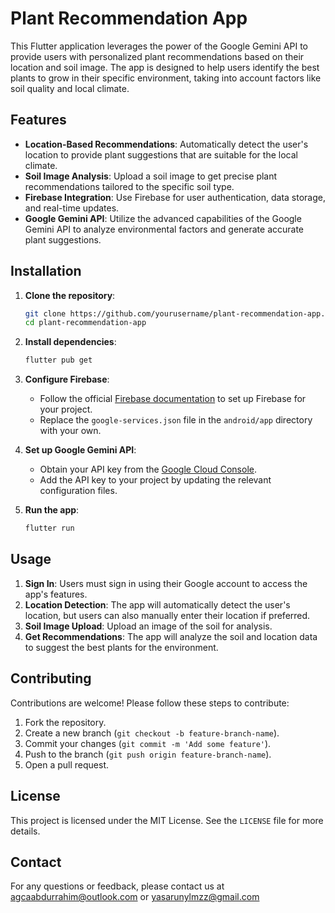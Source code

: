 
# Plant Recommendation App

This Flutter application leverages the power of the Google Gemini API to provide users with personalized plant recommendations based on their location and soil image. The app is designed to help users identify the best plants to grow in their specific environment, taking into account factors like soil quality and local climate.

## Features

- **Location-Based Recommendations**: Automatically detect the user's location to provide plant suggestions that are suitable for the local climate.
- **Soil Image Analysis**: Upload a soil image to get precise plant recommendations tailored to the specific soil type.
- **Firebase Integration**: Use Firebase for user authentication, data storage, and real-time updates.
- **Google Gemini API**: Utilize the advanced capabilities of the Google Gemini API to analyze environmental factors and generate accurate plant suggestions.

## Installation

1. **Clone the repository**:
   ```bash
   git clone https://github.com/yourusername/plant-recommendation-app.git
   cd plant-recommendation-app
   ```

2. **Install dependencies**:
   ```bash
   flutter pub get
   ```

3. **Configure Firebase**:
   - Follow the official [Firebase documentation](https://firebase.google.com/docs/flutter/setup) to set up Firebase for your project.
   - Replace the `google-services.json` file in the `android/app` directory with your own.

4. **Set up Google Gemini API**:
   - Obtain your API key from the [Google Cloud Console](https://console.cloud.google.com/).
   - Add the API key to your project by updating the relevant configuration files.

5. **Run the app**:
   ```bash
   flutter run
   ```

## Usage

1. **Sign In**: Users must sign in using their Google account to access the app's features.
2. **Location Detection**: The app will automatically detect the user's location, but users can also manually enter their location if preferred.
3. **Soil Image Upload**: Upload an image of the soil for analysis.
4. **Get Recommendations**: The app will analyze the soil and location data to suggest the best plants for the environment.

## Contributing

Contributions are welcome! Please follow these steps to contribute:

1. Fork the repository.
2. Create a new branch (`git checkout -b feature-branch-name`).
3. Commit your changes (`git commit -m 'Add some feature'`).
4. Push to the branch (`git push origin feature-branch-name`).
5. Open a pull request.

## License

This project is licensed under the MIT License. See the `LICENSE` file for more details.

## Contact

For any questions or feedback, please contact us at agcaabdurrahim@outlook.com or yasarunylmzz@gmail.com
